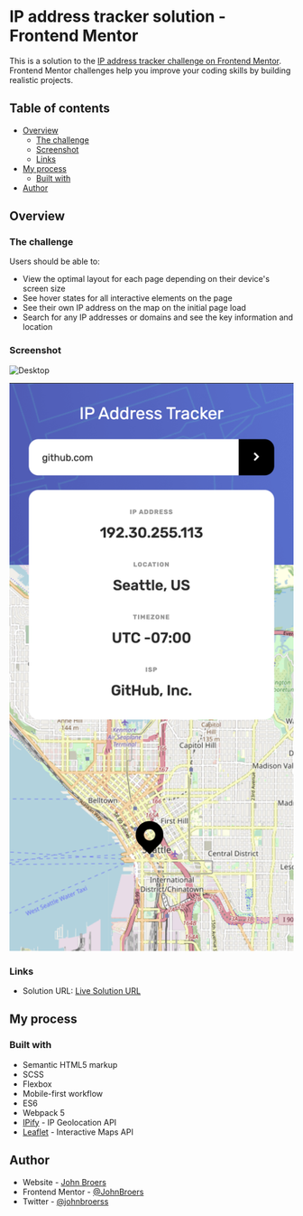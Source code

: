 # IP address tracker solution - Frontend Mentor

This is a solution to the [IP address tracker challenge on Frontend Mentor](https://www.frontendmentor.io/challenges/ip-address-tracker-I8-0yYAH0). Frontend Mentor challenges help you improve your coding skills by building realistic projects. 

## Table of contents

- [Overview](#overview)
  - [The challenge](#the-challenge)
  - [Screenshot](#screenshot)
  - [Links](#links)
- [My process](#my-process)
  - [Built with](#built-with)
- [Author](#author)

## Overview

### The challenge

Users should be able to:

- View the optimal layout for each page depending on their device's screen size
- See hover states for all interactive elements on the page
- See their own IP address on the map on the initial page load
- Search for any IP addresses or domains and see the key information and location

### Screenshot

![Desktop](./screenshots/desktop.png)

![Mobile](./screenshots/mobile.png)

### Links

- Solution URL: [Live Solution URL](https://johnbroers.github.io/IPAddressLocator/)

## My process

### Built with

- Semantic HTML5 markup
- SCSS
- Flexbox
- Mobile-first workflow
- ES6
- Webpack 5
- [IPify](https://geo.ipify.org/) - IP Geolocation API
- [Leaflet](https://leafletjs.com/) - Interactive Maps API

## Author

- Website - [John Broers](https://johnbroers.nl)
- Frontend Mentor - [@JohnBroers](https://www.frontendmentor.io/profile/JohnBroers)
- Twitter - [@johnbroerss](https://twitter.com/johnbroerss)
